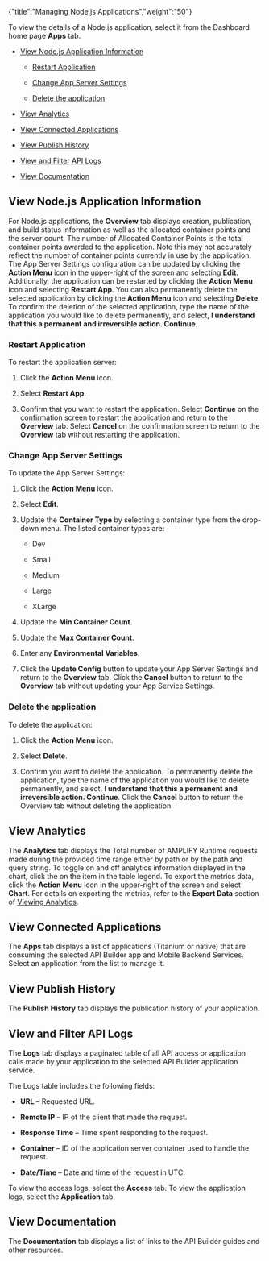 {"title":"Managing Node.js Applications","weight":"50"} 

To view the details of a Node.js application, select it from the Dashboard home page **Apps** tab.

*   [View Node.js Application Information](#ViewNode.jsApplicationInformation)
    
    *   [Restart Application](#RestartApplication)
        
    *   [Change App Server Settings](#ChangeAppServerSettings)
        
    *   [Delete the application](#Deletetheapplication)
        
*   [View Analytics](#ViewAnalytics)
    
*   [View Connected Applications](#ViewConnectedApplications)
    
*   [View Publish History](#ViewPublishHistory)
    
*   [View and Filter API Logs](#ViewandFilterAPILogs)
    
*   [View Documentation](#ViewDocumentation)
    

## View Node.js Application Information

For Node.js applications, the **Overview** tab displays creation, publication, and build status information as well as the allocated container points and the server count. The number of Allocated Container Points is the total container points awarded to the application. Note this may not accurately reflect the number of container points currently in use by the application. The App Server Settings configuration can be updated by clicking the **Action Menu** icon in the upper-right of the screen and selecting **Edit**. Additionally, the application can be restarted by clicking the **Action Menu** icon and selecting **Restart App**. You can also permanently delete the selected application by clicking the **Action Menu** icon and selecting **Delete**. To confirm the deletion of the selected application, type the name of the application you would like to delete permanently, and select, **I understand that this a permanent and irreversible action. Continue**.

### Restart Application

To restart the application server:

1.  Click the **Action Menu** icon.
    
2.  Select **Restart App**.
    
3.  Confirm that you want to restart the application. Select **Continue** on the confirmation screen to restart the application and return to the **Overview** tab. Select **Cancel** on the confirmation screen to return to the **Overview** tab without restarting the application.
    

### Change App Server Settings

To update the App Server Settings:

1.  Click the **Action Menu** icon.
    
2.  Select **Edit**.
    
3.  Update the **Container Type** by selecting a container type from the drop-down menu. The listed container types are:
    
    *   Dev
        
    *   Small
        
    *   Medium
        
    *   Large
        
    *   XLarge
        
4.  Update the **Min Container Count**.
    
5.  Update the **Max Container Count**.
    
6.  Enter any **Environmental Variables**.
    
7.  Click the **Update Config** button to update your App Server Settings and return to the **Overview** tab. Click the **Cancel** button to return to the **Overview** tab without updating your App Service Settings.
    

### Delete the application

To delete the application:

1.  Click the **Action Menu** icon.
    
2.  Select **Delete**.
    
3.  Confirm you want to delete the application. To permanently delete the application, type the name of the application you would like to delete permanently, and select, **I understand that this a permanent and irreversible action. Continue**. Click the **Cancel** button to return the Overview tab without deleting the application.
    

## View Analytics

The **Analytics** tab displays the Total number of AMPLIFY Runtime requests made during the provided time range either by path or by the path and query string. To toggle on and off analytics information displayed in the chart, click the on the item in the table legend. To export the metrics data, click the **Action Menu** icon in the upper-right of the screen and select **Chart**. For details on exporting the metrics, refer to the **Export Data** section of [Viewing Analytics](#undefined).

## View Connected Applications

The **Apps** tab displays a list of applications (Titanium or native) that are consuming the selected API Builder app and Mobile Backend Services. Select an application from the list to manage it.

## View Publish History

The **Publish History** tab displays the publication history of your application.

## View and Filter API Logs

The **Logs** tab displays a paginated table of all API access or application calls made by your application to the selected API Builder application service.

The Logs table includes the following fields:

*   **URL** – Requested URL.
    
*   **Remote IP** – IP of the client that made the request.
    
*   **Response Time** – Time spent responding to the request.
    
*   **Container** – ID of the application server container used to handle the request.
    
*   **Date/Time** – Date and time of the request in UTC.
    

To view the access logs, select the **Access** tab. To view the application logs, select the **Application** tab.

## View Documentation

The **Documentation** tab displays a list of links to the API Builder guides and other resources.
